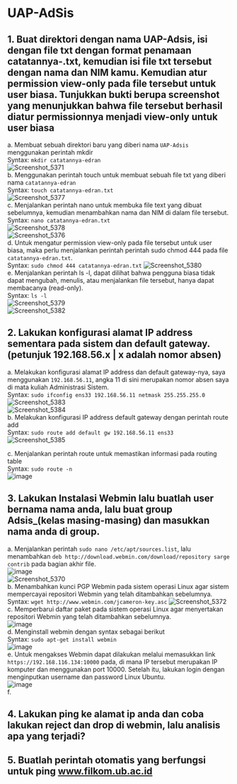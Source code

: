 # UAP-AdSis

## 1. Buat direktori dengan nama UAP-Adsis, isi dengan file txt dengan format penamaan catatannya-<nama kamu>.txt, kemudian isi file txt tersebut dengan nama dan NIM kamu. Kemudian atur permission view-only pada file tersebut untuk user biasa. Tunjukkan bukti berupa screenshot yang menunjukkan bahwa file tersebut berhasil diatur permissionnya menjadi view-only untuk user biasa

a. Membuat sebuah direktori baru yang diberi nama `UAP-Adsis` menggunakan perintah mkdir      
   Syntax: `mkdir catatannya-edran`     
   ![Screenshot_5371](https://github.com/Edran32/UAP-AdSis/assets/50135710/0240e11c-4a4b-4758-95e2-46433b8a8500)              
b. Menggunakan perintah touch untuk membuat sebuah file txt yang diberi nama `catatannya-edran`      
   Syntax: `touch catatannya-edran.txt`     
   ![Screenshot_5377](https://github.com/Edran32/UAP-AdSis/assets/50135710/ded9e0e8-4884-4507-99fa-7abaaa8a6e82)                 
c. Menjalankan perintah nano untuk membuka file text yang dibuat sebelumnya, kemudian menambahkan nama dan NIM di dalam file tersebut.      
   Syntax: `nano catatannya-edran.txt`     
   ![Screenshot_5378](https://github.com/Edran32/UAP-AdSis/assets/50135710/9d594082-4b87-4e26-9da1-59eda16433c5)                 
   ![Screenshot_5376](https://github.com/Edran32/UAP-AdSis/assets/50135710/8a88e4c8-e727-4213-9fb1-172e0a925459)          
d. Untuk mengatur permission view-only pada file tersebut untuk user biasa, maka perlu menjalankan perintah perintah sudo chmod 444 pada file `catatannya-edran.txt`.     
   Syntax: `sudo chmod 444 catatannya-edran.txt`
   ![Screenshot_5380](https://github.com/Edran32/UAP-AdSis/assets/50135710/8cc838b7-7329-475a-bf6a-54a50dc1d8cf)      
e. Menjalankan perintah ls -l, dapat dilihat bahwa pengguna biasa tidak dapat mengubah, menulis, atau menjalankan file tersebut, hanya dapat membacanya (read-only).     
   Syntax: `ls -l`     
   ![Screenshot_5379](https://github.com/Edran32/UAP-AdSis/assets/50135710/1a84e8c2-05a5-44af-a4e3-014867b03cb2)      
   ![Screenshot_5382](https://github.com/Edran32/UAP-AdSis/assets/50135710/bcc461a6-30ea-475c-9312-ea3e5426e9e8)     
  

## 2. Lakukan konfigurasi alamat IP address sementara pada sistem dan default gateway. (petunjuk 192.168.56.x | x adalah nomor absen)

a. Melakukan konfigurasi alamat IP address dan default gateway-nya, saya menggunakan `192.168.56.11`, angka 11 di sini merupakan nomor absen saya di mata kuliah Administrasi Sistem.      
   Syntax: `sudo ifconfig ens33 192.168.56.11 netmask 255.255.255.0`       
   ![Screenshot_5383](https://github.com/Edran32/UAP-AdSis/assets/50135710/7cab568a-5d64-45ef-b402-58ab6a6d8d85)     
   ![Screenshot_5384](https://github.com/Edran32/UAP-AdSis/assets/50135710/1dbc22e6-e890-4477-a9f4-46c2d45c986c)       
b. Melakukan konfigurasi IP address default gateway dengan perintah route add      
   Syntax: `sudo route add default gw 192.168.56.11 ens33`        
   ![Screenshot_5385](https://github.com/Edran32/UAP-AdSis/assets/50135710/becba3b3-149e-49c1-a39f-47ce68aa2e70)            

c. Menjalankan perintah route untuk memastikan informasi pada routing table      
   Syntax: `sudo route -n`     
   ![image](https://github.com/Edran32/UAP-AdSis/assets/50135710/46bac9a5-04d0-4d6d-bbed-d7803322dfaf)           

## 3. Lakukan Instalasi Webmin lalu buatlah user bernama nama anda, lalu buat group Adsis_(kelas masing-masing) dan masukkan nama anda di group.  
a. Menjalankan perintah `sudo nano /etc/apt/sources.list`, lalu menambahkan `deb http://download.webmin.com/download/repository sarge contrib` pada bagian akhir file.    
   ![image](https://github.com/Edran32/UAP-AdSis/assets/50135710/21b67b18-c6a5-4007-b9b1-460634a49065)       
   ![Screenshot_5370](https://github.com/Edran32/UAP-AdSis/assets/50135710/9a27a5a5-bab7-494d-8b5c-1a7647f50de3)    
b. Menambahkan kunci PGP Webmin pada sistem operasi Linux agar sistem mempercayai repositori Webmin yang telah ditambahkan sebelumnya.     
   Syntax: `wget http://www.webmin.com/jcameron-key.asc`
   ![Screenshot_5372](https://github.com/Edran32/UAP-AdSis/assets/50135710/b484ec2a-c3b0-4d81-a2a0-eb67b6a69334)   
c. Memperbarui daftar paket pada sistem operasi Linux agar menyertakan repositori Webmin yang telah ditambahkan sebelumnya.     
   ![image](https://github.com/Edran32/UAP-AdSis/assets/50135710/a5de4631-780f-4598-8ca6-d41dbeafb5e3)      
d. Menginstall webmin dengan syntax sebagai berikut   
   Syntax: `sudo apt-get install webmin`  
   ![image](https://github.com/Edran32/UAP-AdSis/assets/50135710/f05f31dd-8f1c-4f3c-bf76-d25f9972505c)   
e. Untuk mengakses Webmin dapat dilakukan melalui memasukkan link `https://192.168.116.134:10000` pada, di mana IP tersebut merupakan IP komputer dan menggunakan port 10000. Setelah itu, lakukan login dengan menginputkan username dan password Linux Ubuntu.        
   ![image](https://github.com/Edran32/UAP-AdSis/assets/50135710/d04463ae-329d-4762-ba87-5b44de7e6ca3)    
f. 
  
## 4. Lakukan ping ke alamat ip anda dan coba lakukan reject dan drop di webmin, lalu analisis apa yang terjadi?
  
## 5. Buatlah perintah otomatis yang berfungsi untuk ping www.filkom.ub.ac.id
